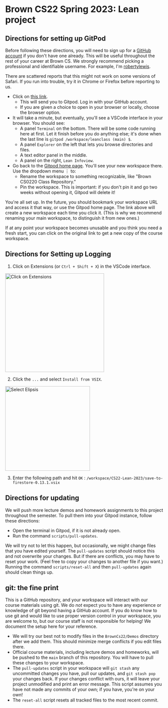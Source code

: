 # Brown CS22 Spring 2023: Lean project

## Directions for setting up GitPod

Before following these directions,
you will need to sign up for a [GitHub account](https://github.com/)
if you don't have one already.
This will be useful throughout the rest of your career at Brown CS.
We strongly recommend picking a professional and identifiable username.
For example, I'm [robertylewis](https://github.com/robertylewis).

There are scattered reports that this might not work on some versions of Safari. 
If you run into trouble, try it in Chrome or Firefox before reporting to us.

* Click on [this link](https://gitpod.io/#https://github.com/brown-cs22/CS22-Lean-2023).
  * This will send you to Gitpod.
    Log in with your GitHub account.
  * If you are given a choice to open in your browser or locally,
    choose the browser option.
* It will take a minute, but eventually,
  you'll see a VSCode interface in your browser.
  You should see:
  * A panel `Terminal` on the bottom.
    There will be some code running here at first.
    Let it finish before you do anything else;
    it's done when the last line is
    `gitpod /workspace/leanclass (main) $`.
  * A panel `Explorer` on the left that lets you browse directories and files.
  * A text editor panel in the middle.
  * A panel on the right, `Lean Infoview`.
* Go back to the [Gitpod home page](https://gitpod.io/workspaces). 
  You'll see your new workspace there.
  Use the dropdown menu ⋮ to:
  * Rename the workspace to something recognizable, like "Brown CS0220 Class Repository."
  * Pin the workspace. This is important: 
    if you don't pin it and go two weeks without opening it, Gitpod will delete it!

You're all set up.
In the future, you should bookmark your workspace URL and access it that way,
or use the Gitpod home page. 
The link above will create a new workspace each time you click it.
(This is why we recommend renaming your main workspace, to distinguish it from new ones.)

If at any point your workspace becomes unusable
and you think you need a fresh start,
you can click on the original link to get a new copy of the course workspace.

## Directions for Setting up Logging

1. Click on Extensions (or `Ctrl + Shift + X`) in the VSCode interface.

<img width="315" alt="Click on Extensions" src="https://user-images.githubusercontent.com/6439400/220775163-d26b0b3e-e1a5-46fa-b67b-c5af3750a53c.png">


2. Click the `...` and select `Install from VSIX`.

<img width="270" alt="Select Elipsis" src="https://user-images.githubusercontent.com/6439400/220775206-99b45dca-e766-4094-accf-700e63cca3a4.png">


3. Enter the following path and hit `OK` : `/workspace/CS22-Lean-2023/save-to-firestore-0.13.1.vsix`


## Directions for updating 

We will push more lecture demos and homework assignments to this project throughout the semester.
To pull them into your Gitpod instance, follow these directions:

* Open the terminal in Gitpod, if it is not already open. 
* Run the command `scripts/pull-updates`.

We will try not to let this happen, but occasionally, we might change files that you have edited yourself.
The `pull-updates` script should notice this and not overwrite your changes.
But if there are conflicts, you may have to reset your work.
(Feel free to copy your changes to another file if you want.)
Running the command `scripts/reset-all` and then `pull-updates` again should clean things up.

## git: the fine print 

This is a GitHub repository, 
and your workspace will interact with our course materials using git.
We do *not* expect you to have any experience or knowledge of git
beyond having a GitHub account.
If you do know how to use git and would like to use proper version control in your workspace,
you are welcome to, but our course staff is not responsible for helping!
We document the setup here for your reference.

* We will try our best not to modify files in the `BrownCs22/Demos` directory after we add them.
  This should minimize merge conflicts if you edit files there.
* Official course materials,
  including lecture demos and homeworks,
  will be pushed to the `main` branch of this repository.
  You will have to pull these changes to your workspace.
* The `pull-updates` script in your workspace
  will `git stash` any uncommitted changes you have,
  pull our updates,
  and `git stash pop` your changes back.
  If your changes conflict with ours, 
  it will leave your project unmodified and print an error message.
  This script assumes you have not made any commits of your own;
  if you have, you're on your own!
* The `reset-all` script resets all tracked files to the most recent commit.
